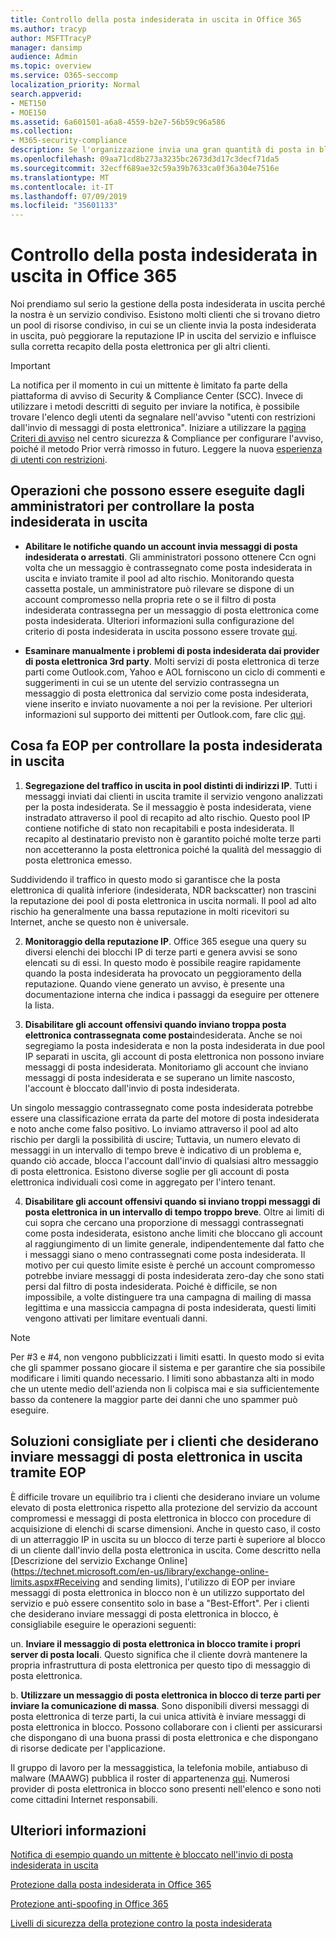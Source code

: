```yaml
---
title: Controllo della posta indesiderata in uscita in Office 365
ms.author: tracyp
author: MSFTTracyP
manager: dansimp
audience: Admin
ms.topic: overview
ms.service: O365-seccomp
localization_priority: Normal
search.appverid:
- MET150
- MOE150
ms.assetid: 6a601501-a6a8-4559-b2e7-56b59c96a586
ms.collection:
- M365-security-compliance
description: Se l'organizzazione invia una gran quantità di posta in blocco contrassegnata come posta indesiderata, potrebbe essere bloccata dall'invio di messaggi di posta elettronica con Office 365. Leggere questo articolo per ulteriori informazioni sul motivo per cui questo accade e su cosa è possibile fare.
ms.openlocfilehash: 09aa71cd8b273a3235bc2673d3d17c3decf71da5
ms.sourcegitcommit: 32ecff689ae32c59a39b7633ca0f36a304e7516e
ms.translationtype: MT
ms.contentlocale: it-IT
ms.lasthandoff: 07/09/2019
ms.locfileid: "35601133"
---
```

# <a name="controlling-outbound-spam-in-office-365"></a>Controllo della posta indesiderata in uscita in Office 365

Noi prendiamo sul serio la gestione della posta indesiderata in uscita perché la nostra è un servizio condiviso.  Esistono molti clienti che si trovano dietro un pool di risorse condiviso, in cui se un cliente invia la posta indesiderata in uscita, può peggiorare la reputazione IP in uscita del servizio e influisce sulla corretta recapito della posta elettronica per gli altri clienti.

> [!IMPORTANT]
> La notifica per il momento in cui un mittente è limitato fa parte della piattaforma di avviso di Security & Compliance Center (SCC). Invece di utilizzare i metodi descritti di seguito per inviare la notifica, è possibile trovare l'elenco degli utenti da segnalare nell'avviso "utenti con restrizioni dall'invio di messaggi di posta elettronica". Iniziare a utilizzare la [pagina Criteri di avviso](https://sip.protection.office.com/alertpolicies) nel centro sicurezza & Compliance per configurare l'avviso, poiché il metodo Prior verrà rimosso in futuro. Leggere la nuova [esperienza di utenti con restrizioni](https://docs.microsoft.com/en-us/Office365/SecurityCompliance/removing-user-from-restricted-users-portal-after-spam).

## <a name="what-admins-can-do-to-control-outbound-spam"></a>Operazioni che possono essere eseguite dagli amministratori per controllare la posta indesiderata in uscita

- **Abilitare le notifiche quando un account invia messaggi di posta indesiderata o arrestati**. Gli amministratori possono ottenere Ccn ogni volta che un messaggio è contrassegnato come posta indesiderata in uscita e inviato tramite il pool ad alto rischio. Monitorando questa cassetta postale, un amministratore può rilevare se dispone di un account compromesso nella propria rete o se il filtro di posta indesiderata contrassegna per un messaggio di posta elettronica come posta indesiderata.  Ulteriori informazioni sulla configurazione del criterio di posta indesiderata in uscita possono essere trovate [qui](configure-the-outbound-spam-policy.md).
 
- **Esaminare manualmente i problemi di posta indesiderata dai provider di posta elettronica 3rd party**. Molti servizi di posta elettronica di terze parti come Outlook.com, Yahoo e AOL forniscono un ciclo di commenti e suggerimenti in cui se un utente del servizio contrassegna un messaggio di posta elettronica dal servizio come posta indesiderata, viene inserito e inviato nuovamente a noi per la revisione. Per ulteriori informazioni sul supporto dei mittenti per Outlook.com, fare clic [qui](https://sendersupport.olc.protection.outlook.com/pm/services.aspx).

## <a name="what-eop-does-to-control-outbound-spam"></a>Cosa fa EOP per controllare la posta indesiderata in uscita 

1. **Segregazione del traffico in uscita in pool distinti di indirizzi IP**. Tutti i messaggi inviati dai clienti in uscita tramite il servizio vengono analizzati per la posta indesiderata. Se il messaggio è posta indesiderata, viene instradato attraverso il pool di recapito ad alto rischio. Questo pool IP contiene notifiche di stato non recapitabili e posta indesiderata. Il recapito al destinatario previsto non è garantito poiché molte terze parti non accetteranno la posta elettronica poiché la qualità del messaggio di posta elettronica emesso.

Suddividendo il traffico in questo modo si garantisce che la posta elettronica di qualità inferiore (indesiderata, NDR backscatter) non trascini la reputazione dei pool di posta elettronica in uscita normali. Il pool ad alto rischio ha generalmente una bassa reputazione in molti ricevitori su Internet, anche se questo non è universale. 

2. **Monitoraggio della reputazione IP**. Office 365 esegue una query su diversi elenchi dei blocchi IP di terze parti e genera avvisi se sono elencati su di essi. In questo modo è possibile reagire rapidamente quando la posta indesiderata ha provocato un peggioramento della reputazione. Quando viene generato un avviso, è presente una documentazione interna che indica i passaggi da eseguire per ottenere la lista. 

3. **Disabilitare gli account offensivi quando inviano troppa posta elettronica contrassegnata come posta**indesiderata. Anche se noi segregiamo la posta indesiderata e non la posta indesiderata in due pool IP separati in uscita, gli account di posta elettronica non possono inviare messaggi di posta indesiderata. Monitoriamo gli account che inviano messaggi di posta indesiderata e se superano un limite nascosto, l'account è bloccato dall'invio di posta indesiderata.

Un singolo messaggio contrassegnato come posta indesiderata potrebbe essere una classificazione errata da parte del motore di posta indesiderata e noto anche come falso positivo. Lo inviamo attraverso il pool ad alto rischio per dargli la possibilità di uscire; Tuttavia, un numero elevato di messaggi in un intervallo di tempo breve è indicativo di un problema e, quando ciò accade, blocca l'account dall'invio di qualsiasi altro messaggio di posta elettronica. Esistono diverse soglie per gli account di posta elettronica individuali così come in aggregato per l'intero tenant.

4. **Disabilitare gli account offensivi quando si inviano troppi messaggi di posta elettronica in un intervallo di tempo troppo breve**. Oltre ai limiti di cui sopra che cercano una proporzione di messaggi contrassegnati come posta indesiderata, esistono anche limiti che bloccano gli account al raggiungimento di un limite generale, indipendentemente dal fatto che i messaggi siano o meno contrassegnati come posta indesiderata. Il motivo per cui questo limite esiste è perché un account compromesso potrebbe inviare messaggi di posta indesiderata zero-day che sono stati persi dal filtro di posta indesiderata. Poiché è difficile, se non impossibile, a volte distinguere tra una campagna di mailing di massa legittima e una massiccia campagna di posta indesiderata, questi limiti vengono attivati per limitare eventuali danni.

> [!NOTE]
> Per #3 e #4, non vengono pubblicizzati i limiti esatti.  In questo modo si evita che gli spammer possano giocare il sistema e per garantire che sia possibile modificare i limiti quando necessario. I limiti sono abbastanza alti in modo che un utente medio dell'azienda non li colpisca mai e sia sufficientemente basso da contenere la maggior parte dei danni che uno spammer può eseguire. 

## <a name="recommended-workarounds-for-customers-who-want-to-send-outbound-a-lot-of-email-through-eop"></a>Soluzioni consigliate per i clienti che desiderano inviare messaggi di posta elettronica in uscita tramite EOP

È difficile trovare un equilibrio tra i clienti che desiderano inviare un volume elevato di posta elettronica rispetto alla protezione del servizio da account compromessi e messaggi di posta elettronica in blocco con procedure di acquisizione di elenchi di scarse dimensioni. Anche in questo caso, il costo di un atterraggio IP in uscita su un blocco di terze parti è superiore al blocco di un cliente dall'invio della posta elettronica in uscita. Come descritto nella [Descrizione del servizio Exchange Online](https://technet.microsoft.com/en-us/library/exchange-online-limits.aspx#Receiving and sending limits), l'utilizzo di EOP per inviare messaggi di posta elettronica in blocco non è un utilizzo supportato del servizio e può essere consentito solo in base a "Best-Effort". Per i clienti che desiderano inviare messaggi di posta elettronica in blocco, è consigliabile eseguire le operazioni seguenti:

un. **Inviare il messaggio di posta elettronica in blocco tramite i propri server di posta locali**. Questo significa che il cliente dovrà mantenere la propria infrastruttura di posta elettronica per questo tipo di messaggio di posta elettronica.

b. **Utilizzare un messaggio di posta elettronica in blocco di terze parti per inviare la comunicazione di massa**. Sono disponibili diversi messaggi di posta elettronica di terze parti, la cui unica attività è inviare messaggi di posta elettronica in blocco. Possono collaborare con i clienti per assicurarsi che dispongano di una buona prassi di posta elettronica e che dispongano di risorse dedicate per l'applicazione. 

Il gruppo di lavoro per la messaggistica, la telefonia mobile, antiabuso di malware (MAAWG) pubblica il roster di appartenenza [qui](http://www.maawg.org/about/roster). Numerosi provider di posta elettronica in blocco sono presenti nell'elenco e sono noti come cittadini Internet responsabili. 
  
## <a name="for-more-information"></a>Ulteriori informazioni

[Notifica di esempio quando un mittente è bloccato nell'invio di posta indesiderata in uscita](sample-notification-when-a-sender-is-blocked-sending-outbound-spam.md)

[Protezione dalla posta indesiderata in Office 365](anti-spam-protection.md)

[Protezione anti-spoofing in Office 365](anti-spoofing-protection.md)

[Livelli di sicurezza della protezione contro la posta indesiderata](spam-confidence-levels.md)
